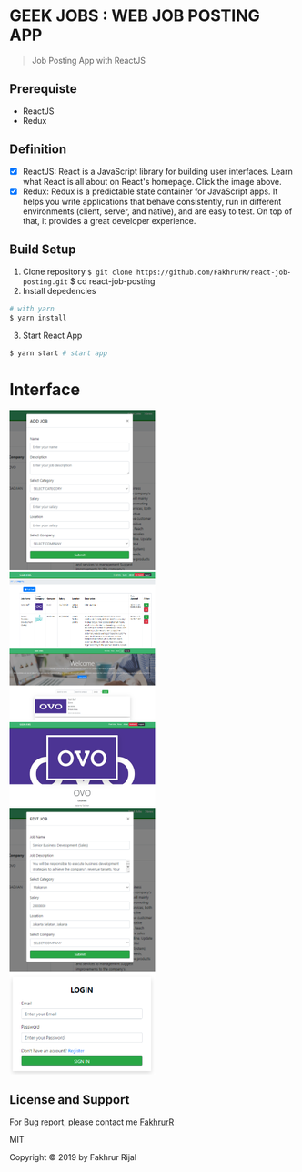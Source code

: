 # GEEK JOBS : WEB JOB POSTING APP

> Job Posting App with ReactJS


## Prerequiste

- ReactJS
- Redux

## Definition

- [x] ReactJS: React is a JavaScript library for building user interfaces. Learn what React is all about on React's homepage. Click the image above.
- [x] Redux: Redux is a predictable state container for JavaScript apps. It helps you write applications that behave consistently, run in different environments (client, server, and native), and are easy to test. On top of that, it provides a great developer experience.

## Build Setup

1. Clone repository
   `$ git clone https://github.com/FakhrurR/react-job-posting.git`
  $ cd react-job-posting
2. Install depedencies

```bash
# with yarn
$ yarn install
```

3. Start React App

```bash
$ yarn start # start app
```

# Interface

 <img src="screenshots/add.png" width="256">&nbsp;&nbsp;&nbsp;
 <img src="screenshots/admin.png" width="256">&nbsp;&nbsp;&nbsp;
 <img src="screenshots/dasboard.png" width="256">&nbsp;&nbsp;&nbsp;
 <img src="screenshots/detail.png" width="256">&nbsp;&nbsp;&nbsp;
 <img src="screenshots/edit.png" width="256">&nbsp;&nbsp;&nbsp;
 <img src="screenshots/login.png" width="256">


## License and Support

For Bug report, please contact me
[FakhrurR](https://github.com/FakhrurR 'FakhrurR')

MIT

Copyright © 2019 by Fakhrur Rijal
